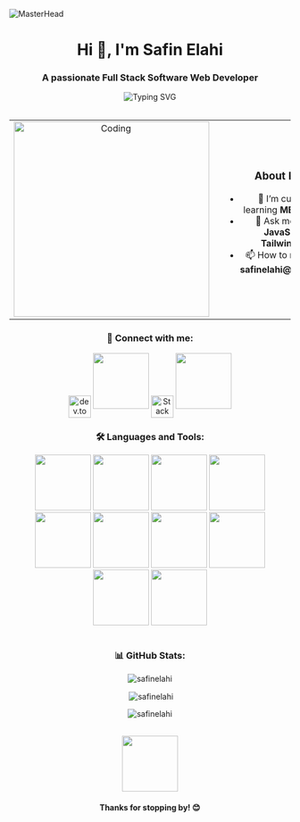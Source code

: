 ![MasterHead](https://github.com/Anmol-Baranwal/Cool-GIFs-For-GitHub/assets/74038190/72903324-cf57-4e90-80a6-ed3c9734e0ed)

<h1 align="center">Hi 👋, I'm Safin Elahi</h1>

<h3 align="center">A passionate Full Stack Software Web Developer</h3>

<div align="center">
  <img src="https://readme-typing-svg.demolab.com?font=Fira+Code&size=25&duration=4000&pause=500&center=true&vCenter=true&width=435&lines=Software+Engineer;Full+Stack+Developer;Open-Source+Enthusiast;Always+Learning!" alt="Typing SVG">
</div>

<br>

<div align="center">
  <table style="border: 0; border-collapse: collapse; text-align: center;">
    <tr>
      <td style="border: 0; padding-right: 20px;">
        <img src="https://user-images.githubusercontent.com/74038190/212749171-b84692a8-2b04-4e3b-93ca-ac14705da224.gif" alt="Coding" width="350" />
      </td>
      <td style="border: 0;">
        <h3>About Me:</h3>
        <ul>
          <li>🌱 I’m currently learning <strong>MERN Stack</strong></li>
          <li>💬 Ask me about <strong>JavaScript, TailwindCSS</strong></li>
          <li>📫 How to reach me: <strong>safinelahi@gmail.com</strong></li>
        </ul>
      </td>
    </tr>
  </table>
</div>

<!-- Connect with Me -->
<h3 align="center">🔗 Connect with me:</h3>
<p align="center">
  <a href="https://dev.to/safinelahi" target="_blank"><img align="center" src="https://raw.githubusercontent.com/rahuldkjain/github-profile-readme-generator/master/src/images/icons/Social/devto.svg" alt="dev.to" height="40" width="40" /></a>
  <a href="https://linkedin.com/in/safinelahi" target="_blank"><img src="https://user-images.githubusercontent.com/74038190/235294012-0a55e343-37ad-4b0f-924f-c8431d9d2483.gif" width="100"></a>
  <a href="https://stackoverflow.com/users/safinelahi" target="_blank"><img align="center" src="https://raw.githubusercontent.com/rahuldkjain/github-profile-readme-generator/master/src/images/icons/Social/stack-overflow.svg" alt="Stack Overflow" height="40" width="40" /></a>
  <a href="https://instagram.com/safin_elahi" target="_blank"><img src="https://user-images.githubusercontent.com/74038190/235294013-a33e5c43-a01c-43f6-b44d-a406d8b4ab75.gif" width="100"></a>
</p>

<!-- Languages and Tools -->
<h3 align="center">🛠️ Languages and Tools:</h3>
<div align="center">
  <img src="https://user-images.githubusercontent.com/74038190/212257454-16e3712e-945a-4ca2-b238-408ad0bf87e6.gif" width="100">
  <img src="https://user-images.githubusercontent.com/74038190/212257472-08e52665-c503-4bd9-aa20-f5a4dae769b5.gif" width="100">
  <img src="https://user-images.githubusercontent.com/74038190/212257468-1e9a91f1-b626-4baa-b15d-5c385dfa7ed2.gif" width="100">
  <img src="https://user-images.githubusercontent.com/74038190/212257465-7ce8d493-cac5-494e-982a-5a9deb852c4b.gif" width="100">
  <img src="https://user-images.githubusercontent.com/74038190/212257463-4d082cb4-7483-4eaf-bc25-6dde2628aabd.gif" width="100">
  <img src="https://user-images.githubusercontent.com/74038190/212257460-738ff738-247f-4445-a718-cdd0ca76e2db.gif" width="100">
  <img src="https://user-images.githubusercontent.com/74038190/212257467-871d32b7-e401-42e8-a166-fcfd7baa4c6b.gif" width="100">
  <img src="https://user-images.githubusercontent.com/74038190/212280805-9bcb336b-8c55-46a8-abf8-ff286ab55472.gif" width="100">
  <img src="https://user-images.githubusercontent.com/74038190/212280823-79088828-a258-4a4d-8d6c-96315d5a07af.gif" width="100">
  <img src="https://user-images.githubusercontent.com/74038190/212281775-b468df30-4edc-4bf8-a4ee-f52e1aaddc86.gif" width="100">
</div>

<br>

<!-- GitHub Stats -->
<div align="center">
  <h3>📊 GitHub Stats:</h3>
  <p><img align="center" src="https://github-readme-stats.vercel.app/api/top-langs?username=safinelahi&show_icons=true&locale=en&layout=compact" alt="safinelahi" /></p>
  <p>&nbsp;<img align="center" src="https://github-readme-stats.vercel.app/api?username=safinelahi&show_icons=true&locale=en" alt="safinelahi" /></p>
  <p><img align="center" src="https://github-readme-streak-stats.herokuapp.com/?user=safinelahi&" alt="safinelahi" /></p>
</div>

<br>

<div align="center">
  <img src="https://media.giphy.com/media/2IudUHdI075HL02Pkk/giphy.gif" width="100" />
  <h4>Thanks for stopping by! 😊</h4>
</div>
